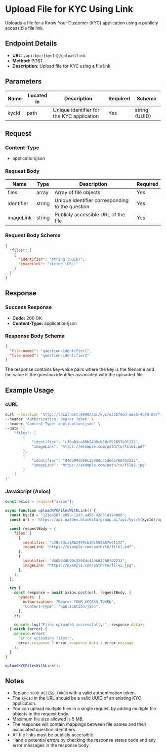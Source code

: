 # Upload File for KYC Using Link

Uploads a file for a Know Your Customer (KYC) application using a publicly accessible file link.

## Endpoint Details

- **URL:** `/api/kyc/{kycId}/upload/link`
- **Method:** POST
- **Description:** Upload file for KYC using a file link

## Parameters

| Name  | Located In | Description                               | Required | Schema        |
| ----- | ---------- | ----------------------------------------- | -------- | ------------- |
| kycId | path       | Unique identifier for the KYC application | Yes      | string (UUID) |

## Request

### Content-Type

- application/json

### Request Body

| Name       | Type   | Description                                     | Required |
| ---------- | ------ | ----------------------------------------------- | -------- |
| files      | array  | Array of file objects                           | Yes      |
| identifier | string | Unique identifier corresponding to the question | Yes      |
| imageLink  | string | Publicly accessible URL of the file             | Yes      |

### Request Body Schema

```json
{
  "files": [
    {
      "identifier": "string (UUID)",
      "imageLink": "string (URL)"
    }
  ]
}
```

## Response

### Success Response

- **Code:** 200 OK
- **Content-Type:** application/json

### Response Body Schema

```json
{
  "file-name1": "question-identifier1",
  "file-name2": "question-identifier2"
}
```

The response contains key-value pairs where the key is the filename and the value is the question identifier associated with the uploaded file.

## Example Usage

### cURL

```bash
curl --location 'http://localhost:9090/api/kyc/e335f9dd-aea6-4c80-807f-4c5708a1df6f/upload/link' \
--header 'Authorization: Bearer Token' \
--header 'Content-Type: application/json' \
--data '{
    "files": [
        {
            "identifier": "c30a83ca88b2499cb30c592657e91122",
            "imageLink": "https://example.com/path/to/file1.pdf"
        },
        {
            "identifier": "d40b94db99c3500dc41d603768f02233",
            "imageLink": "https://example.com/path/to/file2.jpg"
        }
    ]
}'
```

### JavaScript (Axios)

```javascript
const axios = require("axios");

async function uploadKYCFilesWithLink() {
  const kycId = "123e4567-e89b-12d3-a456-426614174000";
  const url = `https://api.uatdev.blackstargroup.ai/api/kyc/${kycId}/upload/link`;

  const requestBody = {
    files: [
      {
        identifier: "c30a83ca88b2499cb30c592657e91122",
        imageLink: "https://example.com/path/to/file1.pdf",
      },
      {
        identifier: "d40b94db99c3500dc41d603768f02233",
        imageLink: "https://example.com/path/to/file2.jpg",
      },
    ],
  };

  try {
    const response = await axios.post(url, requestBody, {
      headers: {
        Authorization: "Bearer YOUR_ACCESS_TOKEN",
        "Content-Type": "application/json",
      },
    });

    console.log("Files uploaded successfully:", response.data);
  } catch (error) {
    console.error(
      "Error uploading files:",
      error.response ? error.response.data : error.message
    );
  }
}

uploadKYCFilesWithLink();
```

## Notes

- Replace `YOUR_ACCESS_TOKEN` with a valid authentication token.
- The `kycId` in the URL should be a valid UUID of an existing KYC application.
- You can upload multiple files in a single request by adding multiple file objects in the request body.
- Maximum file size allowed is 5 MB.
- The response will contain mappings between file names and their associated question identifiers.
- All file links must be publicly accessible.
- Handle potential errors by checking the response status code and any error messages in the response body.

